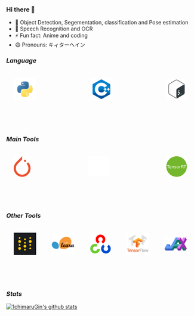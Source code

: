 ### Hi there 👋

<!--
**1chimaruGin/1chimaruGin** is a ✨ _special_ ✨ repository because its `README.md` (this file) appears on your GitHub profile.

Here are some ideas to get you started:
-->

- 🔭 Object Detection, Segementation, classification and Pose estimation
- 🌱 Speech Recognition and OCR
- ⚡ Fun fact: Anime and coding
- 😄 Pronouns: キィターヘイン


### _Language_

<div style="display: flex; flex-wrap: wrap; align-items: center; justify-content: space-between;">
<img width="60px" align="left" style="padding: 20px" src="images/python.png" />
<img width="60px" align="left" style="padding: 20px" src="images/cpp.png" />
<img width="55px" align="left" style="padding: 20px" src="images/bash.png" />
</div>
<br/>
<br/>
<br/>

### _Main Tools_
<div style="display: flex; flex-wrap: wrap; align-items: center; justify-content: space-between;">
<img width="45px" align="left" style="padding: 20px" src="images/pytorch.png" />
<img width="55px" align="left" style="padding: 10px" src="images/onnx.png"/>
<img width="55px" align="left" style="padding: 20px" src="images/bktrt.png" />
<!-- <img width="80px" align="left" style="padding: 20px" src="images/colab.png"/> -->
</div>
<br/>
<br/>
<br/>

### _Other Tools_
<div style="display: flex; flex-wrap: wrap; align-items: center; justify-content: space-between;">
<img width="60px" align="left" style="padding: 20px" src="images/wandb.png" />
<img width="60px" align="left" style="padding: 20px" src="images/sklearn.png" />
<img width="55px" align="left" style="padding: 20px" src="images/opencv.png"/>
<img width="60px" align="left" style="padding: 20px" src="images/tensorflow.png" />
<img width="60px" align="left" style="padding: 20px" src="images/jax.png"/>
</div>
<br/>
<br/>
<br/>

### _Stats_
[![1chimaruGin's github stats](https://github-readme-stats.vercel.app/api?username=1chimaruGin)](https://github.com/1chimaruGin/github-readme-stats)

<!-- ![profile](https://visitor-badge.laobi.icu/badge?page_id=1chimaruGin.1chimaruGin) -->
